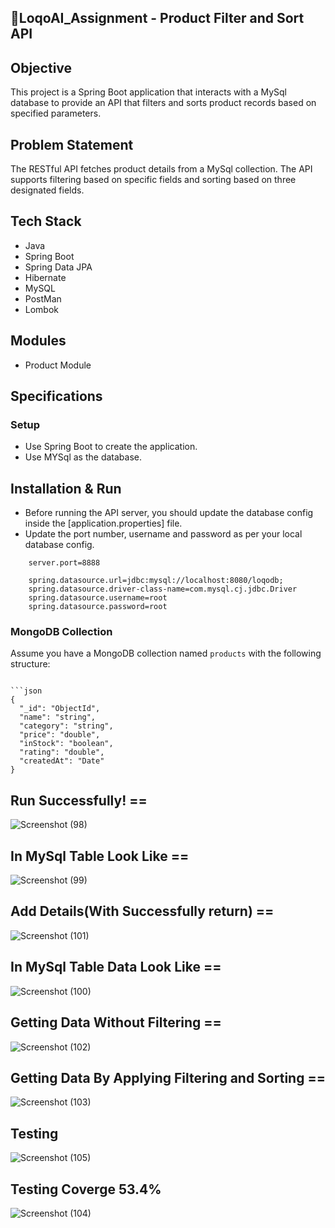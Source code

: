 ## 🎯LoqoAI_Assignment - Product Filter and Sort API


## Objective

This project is a Spring Boot application that interacts with a MySql database to provide an API that filters and sorts product records based on specified parameters.

## Problem Statement

The RESTful API fetches product details from a MySql collection. The API supports filtering based on specific fields and sorting based on three designated fields.

## Tech Stack

- Java
- Spring Boot
- Spring Data JPA
- Hibernate
- MySQL
- PostMan
- Lombok
  
## Modules

- Product Module


## Specifications

### Setup
- Use Spring Boot to create the application.
- Use MYSql as the database.

## Installation & Run

- Before running the API server, you should update the database config inside the [application.properties] file.
- Update the port number, username and password as per your local database config.

```
    server.port=8888

    spring.datasource.url=jdbc:mysql://localhost:8080/loqodb;
    spring.datasource.driver-class-name=com.mysql.cj.jdbc.Driver
    spring.datasource.username=root
    spring.datasource.password=root

```

 ### MongoDB Collection
Assume you have a MongoDB collection named `products` with the following structure:

```
  
```json
{
  "_id": "ObjectId",
  "name": "string",
  "category": "string",
  "price": "double",
  "inStock": "boolean",
  "rating": "double",
  "createdAt": "Date"
}
```

## Run Successfully! ==
![Screenshot (98)](https://github.com/user-attachments/assets/e01e3e33-3817-4d8a-94b8-91646b7e7253)

## In MySql Table Look Like ==
![Screenshot (99)](https://github.com/user-attachments/assets/2496a14e-a3f0-4414-ab66-68d17c000fac)

## Add Details(With Successfully return) == 
![Screenshot (101)](https://github.com/user-attachments/assets/94719bdb-2bed-4691-9f5a-b7ce31992331)

## In MySql Table Data Look Like == 
![Screenshot (100)](https://github.com/user-attachments/assets/c08520e4-5719-430b-986f-6a48b62de524)

## Getting Data Without Filtering == 
![Screenshot (102)](https://github.com/user-attachments/assets/89f1e2bb-eedc-43c3-9b4e-989804ab0646)

## Getting Data By Applying Filtering and Sorting ==
![Screenshot (103)](https://github.com/user-attachments/assets/0ec993ca-4d0b-4286-8eb4-0fc7f165717c)

## Testing

![Screenshot (105)](https://github.com/user-attachments/assets/f1fef983-1879-4398-9ac3-4c4b3724557b)

## Testing Coverge 53.4%
![Screenshot (104)](https://github.com/user-attachments/assets/6280184d-b55c-4e0b-a2cf-b5c19042d482)
